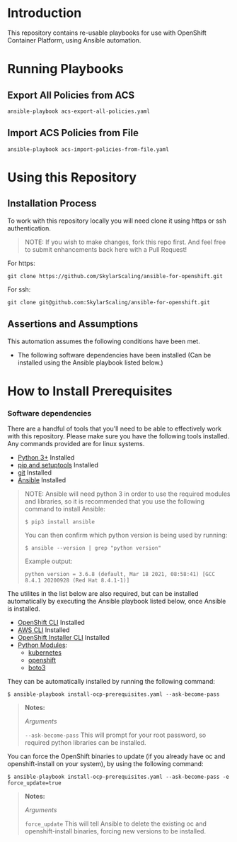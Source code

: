 # Introduction
This repository contains re-usable playbooks for use with OpenShift Container Platform, using Ansible automation.

# Running Playbooks

## Export All Policies from ACS

```
ansible-playbook acs-export-all-policies.yaml
```

## Import ACS Policies from File

```
ansible-playbook acs-import-policies-from-file.yaml
```

# Using this Repository

## Installation Process
To work with this repository locally you will need clone it using https or ssh authentication.
> NOTE: If you wish to make changes, fork this repo first. And feel free to submit enhancements back here with a Pull Request!

For https:
```
git clone https://github.com/SkylarScaling/ansible-for-openshift.git
```

For ssh:
```
git clone git@github.com:SkylarScaling/ansible-for-openshift.git
```

## Assertions and Assumptions

This automation assumes the following conditions have been met.

- The following software dependencies have been installed (Can be installed using the Ansible playbook listed below.)

# How to Install Prerequisites
### Software dependencies

There are a handful of tools that you'll need to be able to effectively work with this repository. Please make sure you have the following tools installed. 
Any commands provided are for linux systems.

- [Python 3+](https://www.python.org/downloads/) Installed
- [pip and setuptools](https://packaging.python.org/en/latest/tutorials/installing-packages/#ensure-pip-setuptools-and-wheel-are-up-to-date) Installed
- [git](https://git-scm.com/book/en/v2/Getting-Started-Installing-Git) Installed
- [Ansible](https://docs.ansible.com/ansible/latest/installation_guide/intro_installation.html) Installed

> NOTE: Ansible will need python 3 in order to use the required modules and libraries, so it is recommended that you use 
> the following command to install Ansible: 
>
> ```
> $ pip3 install ansible
> ```
> You can then confirm which python version is being used by running:
> ```
> $ ansible --version | grep "python version"
> ```
> Example output:
> ```
> python version = 3.6.8 (default, Mar 18 2021, 08:58:41) [GCC 8.4.1 20200928 (Red Hat 8.4.1-1)]
> ```

The utilites in the list below are also required, but can be installed automatically by executing the Ansible playbook listed below, once Ansible is installed.

- [OpenShift CLI](https://docs.openshift.com/container-platform/4.7/cli_reference/openshift_cli/getting-started-cli.html) Installed
- [AWS CLI](https://docs.aws.amazon.com/cli/latest/userguide/install-cliv2.html) Installed
- [OpenShift Installer CLI](https://cloud.redhat.com/openshift/install/aws/installer-provisioned) Installed
- [Python Modules](https://docs.python.org/3/installing/index.html):
  - [kubernetes](https://pypi.org/project/kubernetes/)
  - [openshift](https://pypi.org/project/openshift/)
  - [boto3](https://pypi.org/project/boto3/)
  
They can be automatically installed by running the following command: 

```
$ ansible-playbook install-ocp-prerequisites.yaml --ask-become-pass
```

> **Notes:**
>
> *Arguments*
>
> `--ask-become-pass` This will prompt for your root password, so required python libraries can be installed.

You can force the OpenShift binaries to update (if you already have oc and openshift-install on your system), by using the following command:
```
$ ansible-playbook install-ocp-prerequisites.yaml --ask-become-pass -e force_update=true
```

> **Notes:**
>
> *Arguments*
>
> `force_update` This will tell Ansible to delete the existing oc and openshift-install binaries, forcing new versions to be installed.
